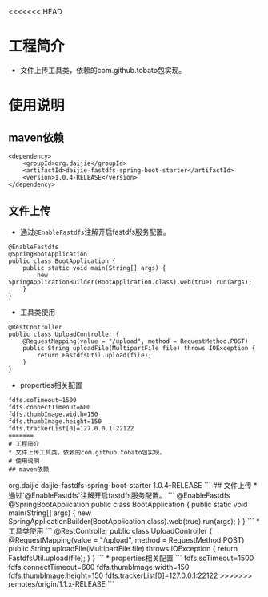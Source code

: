 <<<<<<< HEAD
# 工程简介
* 文件上传工具类，依赖的com.github.tobato包实现。
# 使用说明
## maven依赖
```
<dependency>
	<groupId>org.daijie</groupId>
	<artifactId>daijie-fastdfs-spring-boot-starter</artifactId>
	<version>1.0.4-RELEASE</version>
</dependency>
```
## 文件上传
* 通过`@EnableFastdfs`注解开启fastdfs服务配置。
```
@EnableFastdfs
@SpringBootApplication
public class BootApplication {
	public static void main(String[] args) {
		new SpringApplicationBuilder(BootApplication.class).web(true).run(args);
	}
}
```
* 工具类使用
```
@RestController
public class UploadController {
	@RequestMapping(value = "/upload", method = RequestMethod.POST)
	public String uploadFile(MultipartFile file) throws IOException {
		return FastdfsUtil.upload(file);
    }
}
```
* properties相关配置
```
fdfs.soTimeout=1500
fdfs.connectTimeout=600
fdfs.thumbImage.width=150
fdfs.thumbImage.height=150
fdfs.trackerList[0]=127.0.0.1:22122
=======
# 工程简介
* 文件上传工具类，依赖的com.github.tobato包实现。
# 使用说明
## maven依赖
```
<dependency>
	<groupId>org.daijie</groupId>
	<artifactId>daijie-fastdfs-spring-boot-starter</artifactId>
	<version>1.0.4-RELEASE</version>
</dependency>
```
## 文件上传
* 通过`@EnableFastdfs`注解开启fastdfs服务配置。
```
@EnableFastdfs
@SpringBootApplication
public class BootApplication {
	public static void main(String[] args) {
		new SpringApplicationBuilder(BootApplication.class).web(true).run(args);
	}
}
```
* 工具类使用
```
@RestController
public class UploadController {
	@RequestMapping(value = "/upload", method = RequestMethod.POST)
	public String uploadFile(MultipartFile file) throws IOException {
		return FastdfsUtil.upload(file);
    }
}
```
* properties相关配置
```
fdfs.soTimeout=1500
fdfs.connectTimeout=600
fdfs.thumbImage.width=150
fdfs.thumbImage.height=150
fdfs.trackerList[0]=127.0.0.1:22122
>>>>>>> remotes/origin/1.1.x-RELEASE
```